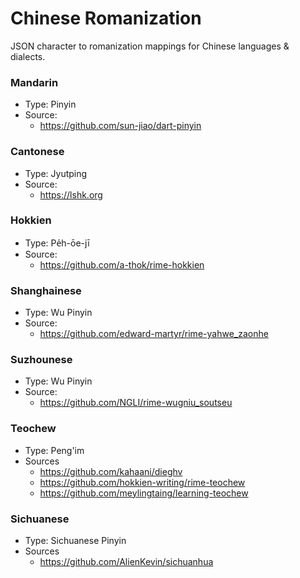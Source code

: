 # Chinese Romanization

JSON character to romanization mappings for Chinese languages & dialects.

### Mandarin

- Type: Pinyin
- Source:
  - https://github.com/sun-jiao/dart-pinyin

### Cantonese

- Type: Jyutping
- Source:
  - https://lshk.org

### Hokkien

- Type: Pe̍h-ōe-jī
- Source:
  - https://github.com/a-thok/rime-hokkien

### Shanghainese

- Type: Wu Pinyin
- Source:
  - https://github.com/edward-martyr/rime-yahwe_zaonhe

### Suzhounese

- Type: Wu Pinyin
- Source:
  - https://github.com/NGLI/rime-wugniu_soutseu

### Teochew

- Type: Peng'im
- Sources
  - https://github.com/kahaani/dieghv
  - https://github.com/hokkien-writing/rime-teochew
  - https://github.com/meylingtaing/learning-teochew

### Sichuanese

- Type: Sichuanese Pinyin
- Sources
  - https://github.com/AlienKevin/sichuanhua

